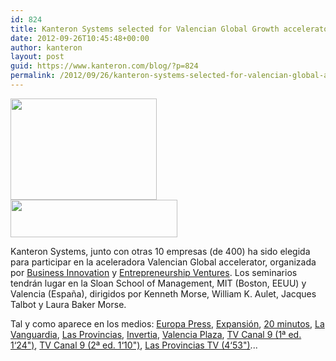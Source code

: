 ```yaml
---
id: 824
title: Kanteron Systems selected for Valencian Global Growth accelerator 2012
date: 2012-09-26T10:45:48+00:00
author: kanteron
layout: post
guid: https://www.kanteron.com/blog/?p=824
permalink: /2012/09/26/kanteron-systems-selected-for-valencian-global-accelerator-2012/
---
```

<img alt="" src="https://www.entrepreneurship-spain.com/img/valencia-global-growth-program-logo-02.png" title="Valencian Growth" class="aligncenter" width="234" height="162" />
  
<img alt="" src="https://www.entrepreneurship-spain.com/img/logo_for_web.gif" title="Spain entrepreneurship network" class="aligncenter" width="267" height="60" />

Kanteron Systems, junto con otras 10 empresas (de 400) ha sido elegida para participar en la aceleradora Valencian Global accelerator, organizada por <a title="https://www.ib-businessinnovation.es" href="https://www.ib-businessinnovation.es" target="_blank">Business Innovation</a> y <a href="https://entven.com" title="https://entven.com" target="_blank">Entrepreneurship Ventures</a>. Los seminarios tendrán lugar en la Sloan School of Management, MIT (Boston, EEUU) y Valencia (España), dirigidos por Kenneth Morse, William K. Aulet, Jacques Talbot y Laura Baker Morse.

Tal y como aparece en los medios: <a title="https://www.europapress.es/comunitat-valenciana/noticia-generalitat-presenta-lunes-programa-valencian-global-growth-apoyo-emprendedurismo-innovador-20120922110251.html" href="https://www.europapress.es/comunitat-valenciana/noticia-generalitat-presenta-lunes-programa-valencian-global-growth-apoyo-emprendedurismo-innovador-20120922110251.html" target="_blank">Europa Press</a>, <a title="https://www.expansion.com/2012/09/24/valencia/1348495314.html" href="https://www.expansion.com/2012/09/24/valencia/1348495314.html" target="_blank">Expansión</a>, <a title="https://www.20minutos.es/noticia/1596368/0/" href="https://www.20minutos.es/noticia/1596368/0/" target="_blank">20 minutos</a>, <a title="https://www.lavanguardia.com/local/valencia/20120922/54350706706/la-generalitat-presenta-el-lunes-el-programa-valencian-global-growth-de-apoyo-al-emprendedurismo.html" href="https://www.lavanguardia.com/local/valencia/20120922/54350706706/la-generalitat-presenta-el-lunes-el-programa-valencian-global-growth-de-apoyo-al-emprendedurismo.html" target="_blank">La Vanguardia</a>, <a title="https://www.lasprovincias.es/videos/valencia/ciudad/1858849276001-valencian-global-growth-program.html" href="https://www.lasprovincias.es/videos/valencia/ciudad/1858849276001-valencian-global-growth-program.html" target="_blank">Las Provincias</a>, <a title="https://www.invertia.com/noticias/generalitat-presenta-lunes-programa-valencian-global-growth-apoyo-emprendedurismo-innovador-2758837.htm" href="https://www.invertia.com/noticias/generalitat-presenta-lunes-programa-valencian-global-growth-apoyo-emprendedurismo-innovador-2758837.htm" target="_blank">Invertia</a>, <a title="https://www.valenciaplaza.com/ver/62629/valencian-global-growth-la-generalitat-condicionara-la-devolucion-de-creditos-a-la-innovacion-al-exito-de-los-proyectos.html" href="https://www.valenciaplaza.com/ver/62629/valencian-global-growth-la-generalitat-condicionara-la-devolucion-de-creditos-a-la-innovacion-al-exito-de-los-proyectos.html" target="_blank">Valencia Plaza</a>, <a title="https://www.rtvv.es/va/economia/Onze-innovadores-valencianes-participaran-lexterior_0_779922066.html" href="https://www.rtvv.es/va/economia/Onze-innovadores-valencianes-participaran-lexterior_0_779922066.html" target="_blank">TV Canal 9 (1ª ed. 1‘24")</a>, <a title="https://www.rtvv.es/va/informatius/Nt9-edicio_3_779952100.html" href="https://www.rtvv.es/va/informatius/Nt9-edicio_3_779952100.html" target="_blank">TV Canal 9 (2ª ed. 1‘10")</a>, <a title="https://www.lasprovincias.es/videos/valencia/ciudad/1857640666001-valencian-global.html " href="https://www.lasprovincias.es/videos/valencia/ciudad/1857640666001-valencian-global.html" target="_blank">Las Provincias TV (4‘53")</a>...
